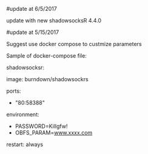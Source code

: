 #update at 6/5/2017 

update with new shadowsocksR 4.4.0


#update at 5/15/2017 


Suggest use docker compose to custmize parameters

Sample of docker-compose file:

shadowsocksr:

image: burndown/shadowsockrs

ports:

- "80:58388"

environment:

- PASSWORD=Killgfw!
- OBFS_PARAM=www.xxxx.com

restart: always
